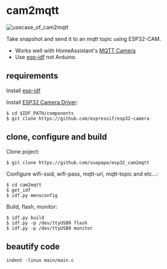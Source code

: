 # cam2mqtt

![usecase_of_cam2mqtt](_photo/cam2mqtt.png)

Take snapshot and send it to an mqtt topic using ESP32-CAM.

* Works well with HomeAssistant's [MQTT Camera](https://www.home-assistant.io/integrations/camera.mqtt/)
* Use [esp-idf](https://docs.espressif.com/projects/esp-idf/en/latest/esp32/#) not Arduino.

## requirements

Install [esp-idf](https://docs.espressif.com/projects/esp-idf/en/latest/esp32/#)

Install [ESP32 Camera Driver](https://github.com/espressif/esp32-camera):

    $ cd $IDF_PATH/components
    $ git clone https://github.com/espressif/esp32-camera

## clone, configure and build

Clone poject:

    $ git clone https://github.com/suapapa/esp32_cam2mqtt

Configure wifi-ssid, wifi-pass, mqtt-uri, mqtt-topic and etc...:

    $ cd cam2mqtt
    $ get_idf
    $ idf.py menuconfig

Build, flash, monitor:

    $ idf.py build
    $ idf.py -p /dev/ttyUSB0 flash
    $ idf.py -p /dev/ttyUSB0 monitor

## beautify code

    indent -linux main/main.c